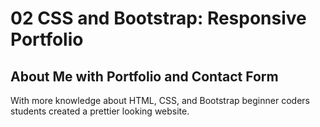 # 02 CSS and Bootstrap: Responsive Portfolio
## About Me with Portfolio and Contact Form

With more knowledge about HTML, CSS, and Bootstrap beginner coders students created a prettier looking website.


